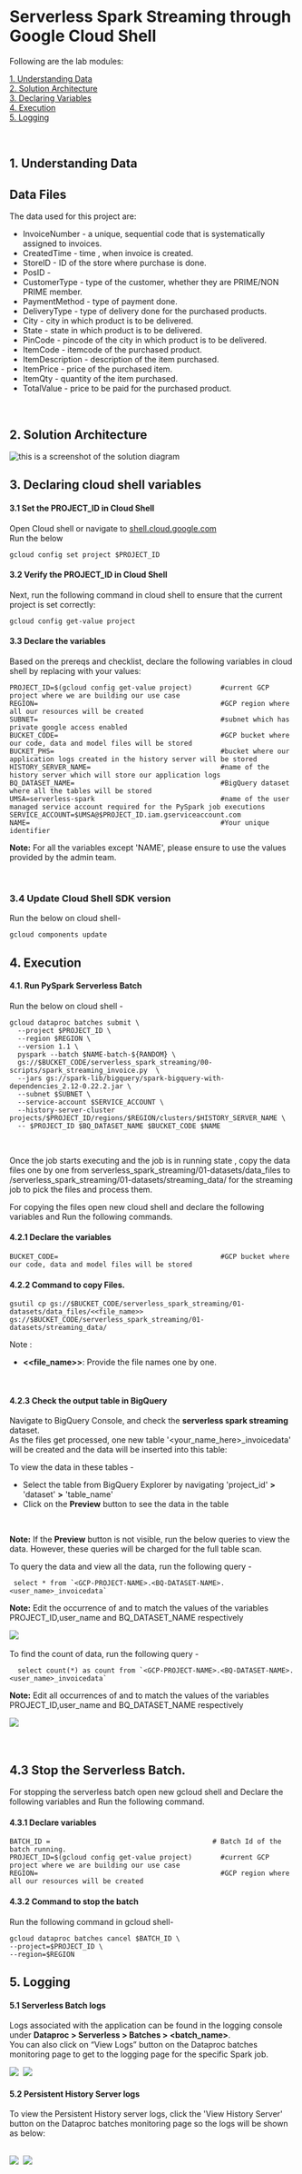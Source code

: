 # Serverless Spark Streaming through Google Cloud Shell

Following are the lab modules:

[1. Understanding Data](05a_serverless_spark_streaming_gcloud_execution.md#1-understanding-data)<br>
[2. Solution Architecture](05a_serverless_spark_streaming_gcloud_execution.md#2-solution-architecture)<br>
[3. Declaring Variables](05a_serverless_spark_streaming_gcloud_execution.md#3-declaring-cloud-shell-variables)<br>
[4. Execution](05a_serverless_spark_streaming_gcloud_execution.md#4-execution)<br>
[5. Logging](05a_serverless_spark_streaming_gcloud_execution.md#5-logging)<br>

<br>

## 1. Understanding Data

## Data Files

The data used for this project are:

- InvoiceNumber   -  a unique, sequential code that is systematically assigned to invoices.
- CreatedTime     -  time , when invoice is created.
- StoreID         -  ID of the store where purchase is done.
- PosID           -  
- CustomerType    - type of the customer, whether they are PRIME/NON PRIME member.
- PaymentMethod   - type of payment done.
- DeliveryType    - type of delivery done for the purchased products.
- City            - city in which product is to be delivered.
- State           - state in which product is to be delivered.
- PinCode         - pincode of the city in which product is to be delivered.
- ItemCode        - itemcode of the purchased product.
- ItemDescription - description of the item purchased.
- ItemPrice       - price of the purchased item.
- ItemQty         - quantity of the item purchased.
- TotalValue      - price to be paid for the purchased product.

<br>

## 2. Solution Architecture


![this is a screenshot of the solution diagram](../images/Flow_of_Resources.png)


## 3. Declaring cloud shell variables

#### 3.1 Set the PROJECT_ID in Cloud Shell

Open Cloud shell or navigate to [shell.cloud.google.com](https://shell.cloud.google.com)<br>
Run the below
```
gcloud config set project $PROJECT_ID

```

#### 3.2 Verify the PROJECT_ID in Cloud Shell

Next, run the following command in cloud shell to ensure that the current project is set correctly:

```
gcloud config get-value project
```

#### 3.3 Declare the variables

Based on the prereqs and checklist, declare the following variables in cloud shell by replacing with your values:


```
PROJECT_ID=$(gcloud config get-value project)       #current GCP project where we are building our use case
REGION=                                             #GCP region where all our resources will be created
SUBNET=                                             #subnet which has private google access enabled
BUCKET_CODE=                                        #GCP bucket where our code, data and model files will be stored
BUCKET_PHS=                                         #bucket where our application logs created in the history server will be stored
HISTORY_SERVER_NAME=                                #name of the history server which will store our application logs
BQ_DATASET_NAME=                                    #BigQuery dataset where all the tables will be stored
UMSA=serverless-spark                               #name of the user managed service account required for the PySpark job executions
SERVICE_ACCOUNT=$UMSA@$PROJECT_ID.iam.gserviceaccount.com
NAME=                                               #Your unique identifier
```

**Note:** For all the variables except 'NAME', please ensure to use the values provided by the admin team.

<br>



### 3.4 Update Cloud Shell SDK version
Run the below on cloud shell-
```
gcloud components update
```


## 4. Execution


#### 4.1. Run PySpark Serverless Batch

Run the below on cloud shell -
```
gcloud dataproc batches submit \
  --project $PROJECT_ID \
  --region $REGION \
  --version 1.1 \
  pyspark --batch $NAME-batch-${RANDOM} \
  gs://$BUCKET_CODE/serverless_spark_streaming/00-scripts/spark_streaming_invoice.py  \
  --jars gs://spark-lib/bigquery/spark-bigquery-with-dependencies_2.12-0.22.2.jar \
  --subnet $SUBNET \
  --service-account $SERVICE_ACCOUNT \
  --history-server-cluster projects/$PROJECT_ID/regions/$REGION/clusters/$HISTORY_SERVER_NAME \
  -- $PROJECT_ID $BQ_DATASET_NAME $BUCKET_CODE $NAME
```

<br>

Once the job starts executing and the job is in running state , copy the data files one by one from serverless_spark_streaming/01-datasets/data_files  to  /serverless_spark_streaming/01-datasets/streaming_data/ for the streaming job to pick the files  and process them.

For copying the files open new cloud shell and declare the following variables and Run the following commands.

#### 4.2.1 Declare the variables

```
BUCKET_CODE=                                        #GCP bucket where our code, data and model files will be stored

```

#### 4.2.2 Command to copy Files.

```
gsutil cp gs://$BUCKET_CODE/serverless_spark_streaming/01-datasets/data_files/<<file_name>>  gs://$BUCKET_CODE/serverless_spark_streaming/01-datasets/streaming_data/

```

Note :
- **<<file_name>>**: Provide the file names one by one.

<br>


#### 4.2.3 Check the output table in BigQuery

Navigate to BigQuery Console, and check the **serverless spark streaming** dataset. <br>
As the files get processed, one new table '<your_name_here>_invoicedata' will be created and the data will be inserted into this table:

To view the data in these tables -

* Select the table from BigQuery Explorer by navigating 'project_id' **>** 'dataset' **>** 'table_name'
* Click on the **Preview** button to see the data in the table

<br>

**Note:** If the **Preview** button is not visible, run the below queries to view the data. However, these queries will be charged for the full table scan.
<br>

To query the data and view all the data, run the following query -

```
 select * from `<GCP-PROJECT-NAME>.<BQ-DATASET-NAME>.<user_name>_invoicedata`
```

**Note:** Edit the occurrence of <GCP-PROJECT-NAME> and <BQ-DATASET-NAME> to match the values of the variables PROJECT_ID,user_name and BQ_DATASET_NAME respectively

<kbd>
<img src=../images/bq1.png />
</kbd>

<br>

<br>
To find the count of data, run the following query -

```
  select count(*) as count from `<GCP-PROJECT-NAME>.<BQ-DATASET-NAME>.<user_name>_invoicedata`
```

**Note:** Edit all occurrences of <GCP-PROJECT-NAME> and <BQ-DATASET-NAME> to match the values of the variables PROJECT_ID,user_name and BQ_DATASET_NAME respectively

<kbd>
<img src=../images/bq2.png />
</kbd>

<br>

<br>

<br>

## 4.3  Stop the Serverless Batch.

For stopping the serverless batch open new gcloud shell and  Declare the following variables and Run the following command.

#### 4.3.1 Declare variables

```
BATCH_ID =                                        # Batch Id of the batch running.
PROJECT_ID=$(gcloud config get-value project)       #current GCP project where we are building our use case
REGION=                                             #GCP region where all our resources will be created
```

#### 4.3.2 Command to stop the batch

Run the following command in gcloud shell-

```
gcloud dataproc batches cancel $BATCH_ID \
--project=$PROJECT_ID \
--region=$REGION
```

## 5. Logging

#### 5.1 Serverless Batch logs

Logs associated with the application can be found in the logging console under
**Dataproc > Serverless > Batches > <batch_name>**.
<br> You can also click on “View Logs” button on the Dataproc batches monitoring page to get to the logging page for the specific Spark job.

<kbd>
<img src=../images/image10.PNG />
</kbd>

<kbd>
<img src=../images/image11.png />
</kbd>

<br>

#### 5.2 Persistent History Server logs

To view the Persistent History server logs, click the 'View History Server' button on the Dataproc batches monitoring page so the logs will be shown as below:

<br>

<kbd>
<img src=../images/image12.PNG />
</kbd>

<kbd>
<img src=../images/image13.PNG />
</kbd>

<br>
